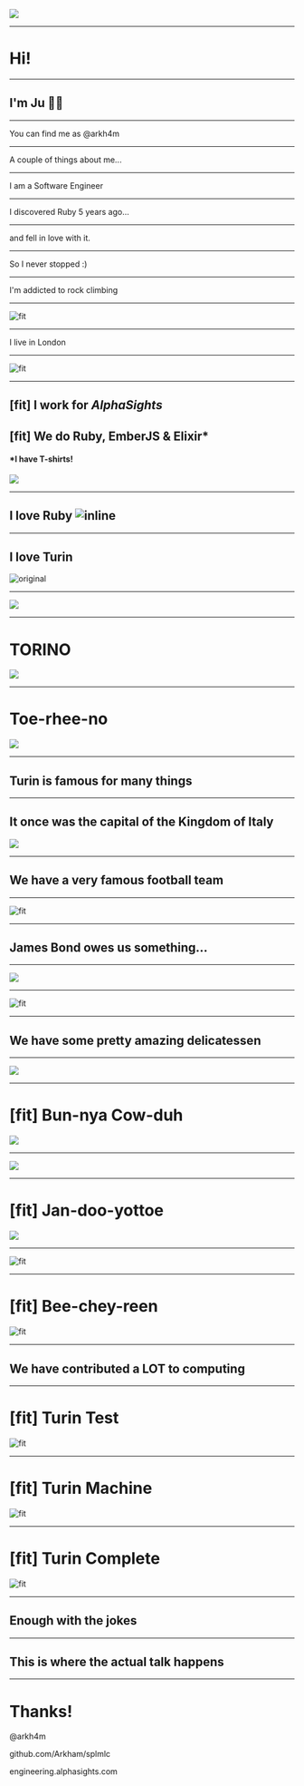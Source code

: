![](images/sonic-pi.png)

---

# Hi!

---

## I'm Ju 🙇🏻

---

You can find me as @arkh4m

---

A couple of things about me...

---

I am a Software Engineer

---

I discovered Ruby 5 years ago...

---

and fell in love with it.

---

So I never stopped :)

---

I'm addicted to rock climbing

---

![fit](images/climbing.png)

---

I live in London

---

![fit](images/queen_elizabeth.jpg)

---

## [fit] I work for *AlphaSights*
## [fit] We do Ruby, EmberJS & Elixir*
#### *I have T-shirts!

![](images/as-fun.jpg)

---

## I love Ruby ![inline](images/ruby-logo.png)

---

## I love Turin

![original](images/torino.jpg)

---

![](images/rainbow.jpg)

---

# TORINO

![](images/torino.jpg)

---

# Toe-rhee-no

![](images/torino.jpg)

---

## Turin is famous for many things

---

## It once was the capital of the Kingdom of Italy

![](images/flag-italy.png)

---

## We have a very famous football team

---

![fit](images/torinofc.svg)

---

## James Bond owes us something...

---

![](images/james-bond.jpg)

---

![fit](images/martini-rossi.jpg)

---

## We have some pretty amazing delicatessen

---

![](images/bagna-caoda.jpg)

---

# [fit] Bun-nya Cow-duh

![](images/bagna-caoda.jpg)

---

![](images/gianduiotto.jpg)

---

# [fit] Jan-doo-yottoe

![](images/gianduiotto.jpg)

---

![fit](images/bicerin.jpg)

---

# [fit] Bee-chey-reen

![fit](images/bicerin.jpg)

---

## We have contributed a LOT to computing

---

# [fit] Turin Test

![fit](images/turing-test.jpg)

---

# [fit] Turin Machine

![fit](images/turing-machine.jpg)

---

# [fit] Turin Complete

![fit](images/turing-complete.jpg)

---

## Enough with the jokes

---

## This is where the actual talk happens

---

# Thanks!

@arkh4m

github.com/Arkham/splmlc

engineering.alphasights.com
